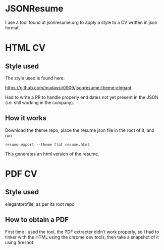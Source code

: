 # JSONResume

I use a tool found at jsonresume.org to apply a style to a CV written in json format.

# HTML CV

## Style used

The style used is found here:

https://github.com/mudassir0909/jsonresume-theme-elegant

Had to write a PR to handle properly end dates not yet present in the JSON (i.e. still working in the company).

## How it works

Download the theme repo, place the resume json file in the root of it, and run

`resume export --theme flat resume.html`

This generates an html version of the resume.

# PDF CV

## Style used

elegantprofile, as per its root repo

## How to obtain a PDF

First time I used the tool, the PDF extracter didn't work properly, so I had to tinker with the HTML using the chrome 
dev tools, then take a snapshot of it using fireshot.
